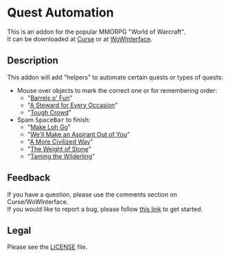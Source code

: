 # Quest Automation

This is an addon for the popular MMORPG "World of Warcraft".  
It can be downloaded at [Curse](https://www.curseforge.com/wow/addons/quest-automations) or at [WoWInterface](//wowinterface.com/downloads/infoXXXXX).

## Description

This addon will add "helpers" to automate certain quests or types of quests:

- Mouse over objects to mark the correct one or for remembering order:
	- "[Barrels o' Fun](https://www.wowhead.com/search?q=barrels+o%27+fun)"
	- "[A Steward for Every Occasion](https://www.wowhead.com/quest=60565)"
	- "[Tough Crowd](https://www.wowhead.com/quest=60739)"
- Spam <kbd>SpaceBar</kbd> to finish:
	- "[Make Loh Go](https://www.wowhead.com/search?q=Make+Loh+Go)"
	- "[We'll Make an Aspirant Out of You](https://www.wowhead.com/quest=59585)"
	- "[A More Civilized Way](https://ptr.wowhead.com/quest=64271)"
	- "[The Weight of Stone](https://www.wowhead.com/quest=64018)"
	- "[Taming the Wilderling](https://www.wowhead.com/npc=180014)"

## Feedback

If you have a question, please use the comments section on Curse/WoWInterface.  
If you would like to report a bug, please follow [this link](https://github.com/p3lim-wow/QuestAutomation/issues?q=) to get started.

## Legal

Please see the [LICENSE](https://github.com/p3lim-wow/QuestAutomation/blob/master/LICENSE.txt) file.
